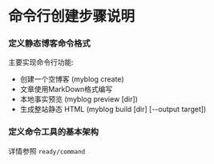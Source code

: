 # 命令行创建步骤说明

### 定义静态博客命令格式

主要实现命令行功能:  

- 创建一个空博客 (myblog create)
- 文章使用MarkDown格式编写
- 本地事实预览 (myblog preview [dir])
- 生成整站静态 HTML (myblog build [dir] [--output target])


### 定义命令工具的基本架构
详情参照 `ready/command`
